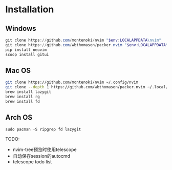 # Installation

## Windows

```powershell
git clone https://github.com/montenoki/nvim "$env:LOCALAPPDATA\nvim"
git clone https://github.com/wbthomason/packer.nvim "$env:LOCALAPPDATA\nvim-data\site\pack\packer\start\packer.nvim"
pip install neovim
scoop install gitui
```
## Mac OS
```bash
git clone https://github.com/montenoki/nvim ~/.config/nvim
git clone --depth 1 https://github.com/wbthomason/packer.nvim ~/.local/share/nvim/site/pack/packer/start/packer.nvim
brew install lazygit
brew install rg
brew install fd
```
## Arch OS
```
sudo pacman -S ripgrep fd lazygit
```

TODO:
- nvim-tree预览时使用telescope
- 自动保存session的autocmd
- telescope todo list
